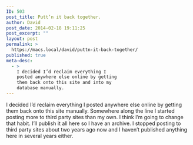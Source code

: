 ```yaml
---
ID: 503
post_title: Putt’n it back together.
author: David
post_date: 2014-02-18 19:11:25
post_excerpt: ""
layout: post
permalink: >
  https://macs.local/david/puttn-it-back-together/
published: true
meta-desc:
  - >
    I decided I’d reclaim everything I
    posted anywhere else online by getting
    them back onto this site and into my
    database manually.
---
```

I decided I’d reclaim everything I posted anywhere else online by getting them back onto this site manually. Somewhere along the line I started posting more to third party sites than my own. I think I’m going to change that habit. I’ll publish it all here so I have an archive. I stopped posting to third party sites about two years ago now and I haven’t published anything here in several years either.